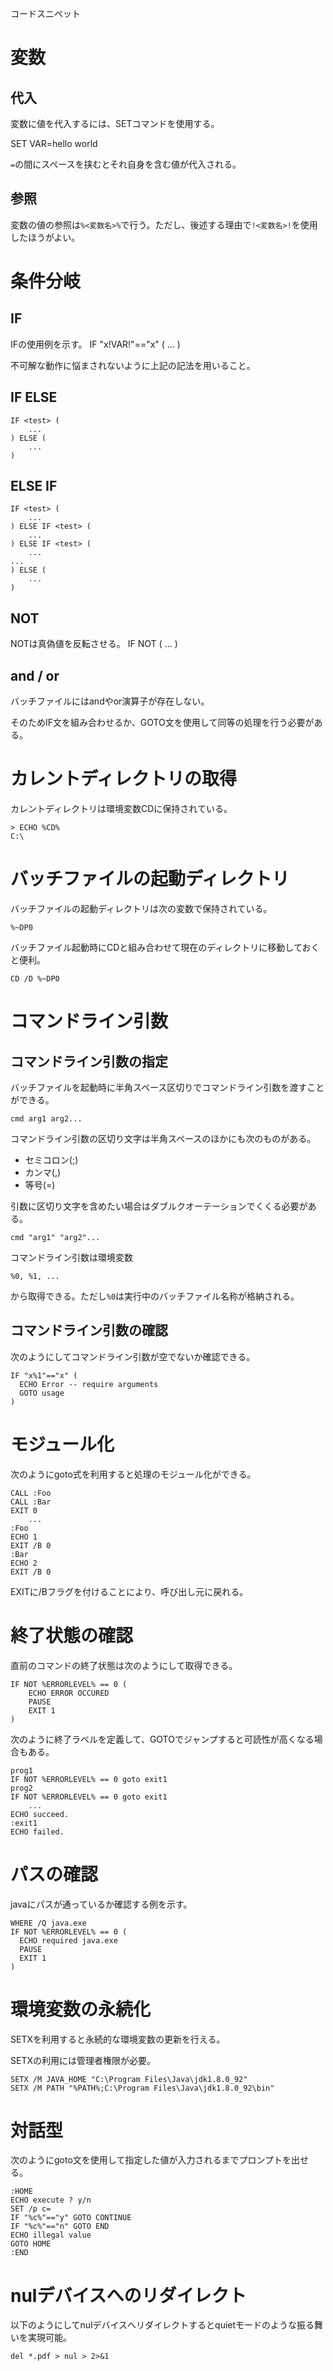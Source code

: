 コードスニペット

# 変数
## 代入
変数に値を代入するには、SETコマンドを使用する。

  SET VAR=hello world

`=`の間にスペースを挟むとそれ自身を含む値が代入される。

## 参照
変数の値の参照は`%<変数名>%`で行う。ただし、後述する理由で`!<変数名>!`を使用したほうがよい。

# 条件分岐
## IF
IFの使用例を示す。
    IF "x!VAR!"=="x" (
        ...
    )

不可解な動作に悩まされないように上記の記法を用いること。

## IF ELSE

    IF <test> (
        ...
    ) ELSE (
        ...
    )

## ELSE IF

    IF <test> (
        ...
    ) ELSE IF <test> (
        ...
    ) ELSE IF <test> (
        ...
    ...
    ) ELSE (
        ...
    )


## NOT
NOTは真偽値を反転させる。
    IF NOT <test> (
        ...
    )

## and / or
バッチファイルにはandやor演算子が存在しない。

そのためIF文を組み合わせるか、GOTO文を使用して同等の処理を行う必要がある。

# カレントディレクトリの取得
カレントディレクトリは環境変数CDに保持されている。

    > ECHO %CD%
    C:\

# バッチファイルの起動ディレクトリ
バッチファイルの起動ディレクトリは次の変数で保持されている。

    %~DP0

バッチファイル起動時にCDと組み合わせて現在のディレクトリに移動しておくと便利。

    CD /D %~DP0

# コマンドライン引数
## コマンドライン引数の指定
バッチファイルを起動時に半角スペース区切りでコマンドライン引数を渡すことができる。

    cmd arg1 arg2...

コマンドライン引数の区切り文字は半角スペースのほかにも次のものがある。

- セミコロン(;)
- カンマ(,)
- 等号(=)

引数に区切り文字を含めたい場合はダブルクオーテーションでくくる必要がある。

    cmd "arg1" "arg2"...

コマンドライン引数は環境変数

    %0, %1, ...

から取得できる。ただし`%0`は実行中のバッチファイル名称が格納される。

## コマンドライン引数の確認
次のようにしてコマンドライン引数が空でないか確認できる。

    IF "x%1"=="x" (
      ECHO Error -- require arguments
      GOTO usage
    )

# モジュール化
次のようにgoto式を利用すると処理のモジュール化ができる。

    CALL :Foo
    CALL :Bar
    EXIT 0
        ...
    :Foo
    ECHO 1
    EXIT /B 0
    :Bar
    ECHO 2
    EXIT /B 0

EXITに/Bフラグを付けることにより、呼び出し元に戻れる。

# 終了状態の確認
直前のコマンドの終了状態は次のようにして取得できる。

    IF NOT %ERRORLEVEL% == 0 (
        ECHO ERROR OCCURED
        PAUSE
        EXIT 1
    )

次のように終了ラベルを定義して、GOTOでジャンプすると可読性が高くなる場合もある。

    prog1
    IF NOT %ERRORLEVEL% == 0 goto exit1
    prog2
    IF NOT %ERRORLEVEL% == 0 goto exit1
        ...
    ECHO succeed.
    :exit1
    ECHO failed.

# パスの確認 
javaにパスが通っているか確認する例を示す。

    WHERE /Q java.exe
    IF NOT %ERRORLEVEL% == 0 (
      ECHO required java.exe
      PAUSE
      EXIT 1
    )

# 環境変数の永続化
SETXを利用すると永続的な環境変数の更新を行える。

SETXの利用には管理者権限が必要。

    SETX /M JAVA_HOME "C:\Program Files\Java\jdk1.8.0_92"
    SETX /M PATH "%PATH%;C:\Program Files\Java\jdk1.8.0_92\bin"

# 対話型
次のようにgoto文を使用して指定した値が入力されるまでプロンプトを出せる。

    :HOME
    ECHO execute ? y/n
    SET /p c=
    IF "%c%"=="y" GOTO CONTINUE
    IF "%c%"=="n" GOTO END
    ECHO illegal value
    GOTO HOME
    :END

# nulデバイスへのリダイレクト
以下のようにしてnulデバイスへリダイレクトするとquietモードのような振る舞いを実現可能。

    del *.pdf > nul > 2>&1
